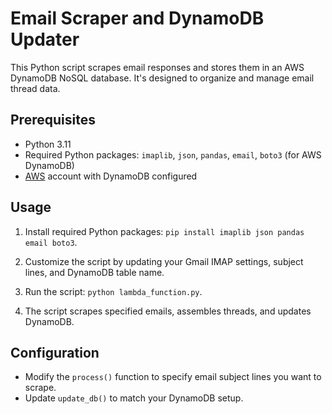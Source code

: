 # Email Scraper and DynamoDB Updater

This Python script scrapes email responses and stores them in an AWS DynamoDB NoSQL database. It's designed to organize and manage email thread data.

## Prerequisites

- Python 3.11
- Required Python packages: `imaplib`, `json`, `pandas`, `email`, `boto3` (for AWS DynamoDB)
- [AWS](https://aws.amazon.com/) account with DynamoDB configured

## Usage

1. Install required Python packages: `pip install imaplib json pandas email boto3`.

2. Customize the script by updating your Gmail IMAP settings, subject lines, and DynamoDB table name.

3. Run the script: `python lambda_function.py`.

4. The script scrapes specified emails, assembles threads, and updates DynamoDB.

## Configuration

- Modify the `process()` function to specify email subject lines you want to scrape.
- Update `update_db()` to match your DynamoDB setup.

